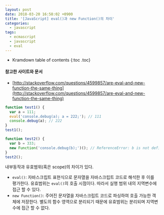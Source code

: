 ```yaml
---
layout: post
date: 2018-03-20 16:58:02 +0900
title: '[JavaScript] eval()과 new Function()의 차이'
categories:
  - javascript
tags:
  - ecmascript
  - javascript
  - eval
---
```


* Kramdown table of contents
{:toc .toc}

#### 참고한 사이트와 문서

- [http://stackoverflow.com/questions/4599857/are-eval-and-new-function-the-same-thing](http://stackoverflow.com/questions/4599857/are-eval-and-new-function-the-same-thing)

```js
function test1() {
  var a = 111;
  eval('console.debug(a); a = 222;'); // 111
  console.debug(a); // 222
}
test1();

function test2() {
  var b = 333;
  new Function('console.debug(b);')(); // ReferenceError: b is not defined
}
test2();
```

내부동작과 유효범위(혹은 scope)의 차이가 있다.

- `eval()`: 자바스크립트 표현식으로 문자열을 자바스크립트 코드로 해석한 후 이를 평가한다. 유효범위는 `eval()`의 호출 시점이다. 따라서 실행 범위 내의 지역변수에 접근 할 수 있다.
- `new Function()`: 주어진 문자열을 자바스크립트 코드로 파싱하여 호출 가능한 객체에 저장한다. 별도의 함수 영역으로 분리되기 때문에 유효범위는 분리되며 지역변수에 접근 할 수 없다.
